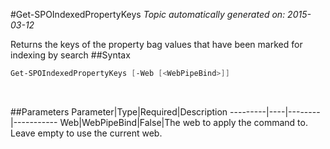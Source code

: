 #Get-SPOIndexedPropertyKeys
*Topic automatically generated on: 2015-03-12*

Returns the keys of the property bag values that have been marked for indexing by search
##Syntax
```powershell
Get-SPOIndexedPropertyKeys [-Web [<WebPipeBind>]]
```
&nbsp;

##Parameters
Parameter|Type|Required|Description
---------|----|--------|-----------
Web|WebPipeBind|False|The web to apply the command to. Leave empty to use the current web.
